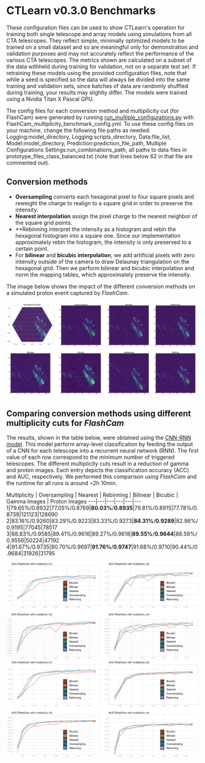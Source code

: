 # CTLearn v0.3.0 Benchmarks

These configuration files can be used to show CTLearn's operation for training both single telescope and array models using simulations from all CTA telescopes. They reflect simple, minimally optimized models to be trained on a small dataset and so are meaningful only for demonstration and validation purposes and may not accurately reflect the performance of the various CTA telescopes. The metrics shown are calculated on a subset of the data withheld during training for validation, not on a separate test set. If retraining these models using the provided configuration files, note that while a seed is specified so the data will always be divided into the same training and validation sets, since batches of data are randomly shuffled during training, your results may slightly differ. The models were trained using a Nvidia Titan X Pascal GPU.

The config files for each conversion method and multipilicity cut (for FlashCam) were generated by running [run_multiple_configurations.py](../../scripts/run_multiple_configurations.py) with FlashCam_multiplicity_benchmark_config.yml. To use these config files on your machine, change the following file paths as needed: Logging:model_directory, Logging:scripts_directory, Data:file_list, Model:model_directory, Prediction:prediction_file_path, Multiple Configurations Settings:run_combinations_path, all paths to data files in prototype_files_class_balanced.txt (note that lines below 62 in that file are commented out).

## Conversion methods
- **Oversampling** converts each hexagonal pixel to four square pixels and reweight the charge to realign to a square grid in order to preserve the intensity.
- **Nearest interpolation** assign the pixel charge to the nearest neighbor of the square grid points.
- **Rebinning interpret the intensity as a histogram and rebin the hexagonal histogram into a square one. Since our implementation approximately rebin the histogram, the intensity is only preserved to a certain point.
- For **bilinear** and **bicubic interpolation**, we add artificial pixels with zero intensity outside of the camera to draw Delaunay triangulation on the hexagonal grid. Then we perform bilinear and bicubic interpolation and norm the mapping tables, which approximately preserve the intensity.

The image below shows the impact of the different conversion methods on a simulated proton event captured by *FlashCam*.

![Validation Accuracy](../../images/FlashCam_conversion_methods.png)

## Comparing conversion methods using different multiplicity cuts for *FlashCam*

The results, shown in the table below, were obtained using the [CNN-RNN model](../../ctlearn/default_models/cnn_rnn.py). This model perform array-level classification by feeding the output of a CNN for each telescope into a recurrent neural network (RNN). The first value of each row correspond to the minimum number of triggered telescopes. The different multiplicity cuts result in a reduction of gamma and proton images. Each entry depicts the classification accuracy (ACC) and AUC, respectively. We performed this comparison using *FlashCam* and the runtime for all runs is around ~2h 10min.

Multiplicity | Oversampling | Nearest | Rebinning | Bilinear | Bicubic | Gamma Images | Proton Images 
---|---|---|---|---|---
1|79.65%/0.8932|77.05%/0.8769|**80.03%**/**0.8935**|79.81%/0.8915|77.78%/0.8739|121123|128690
2|83.16%/0.9260|83.29%/0.9223|83.33%/0.9273|**84.31%**/**0.9289**|82.98%/0.9195|77045|78517
3|88.83%/0.9585|89.41%/0.9616|89.27%/0.9618|**89.55%**/**0.9644**|88.59%/0.9556|50224|47192
4|91.67%/0.9735|90.70%/0.9697|**91.76%**/**0.9747**|91.68%/0.9710|90.44%/0.9684|31926|31795

![Validation Accuracy](../../images/FlashCam_multiplicity_acc.png)
![Validation AUC](../../images/FlashCam_multiplicity_auc.png)

